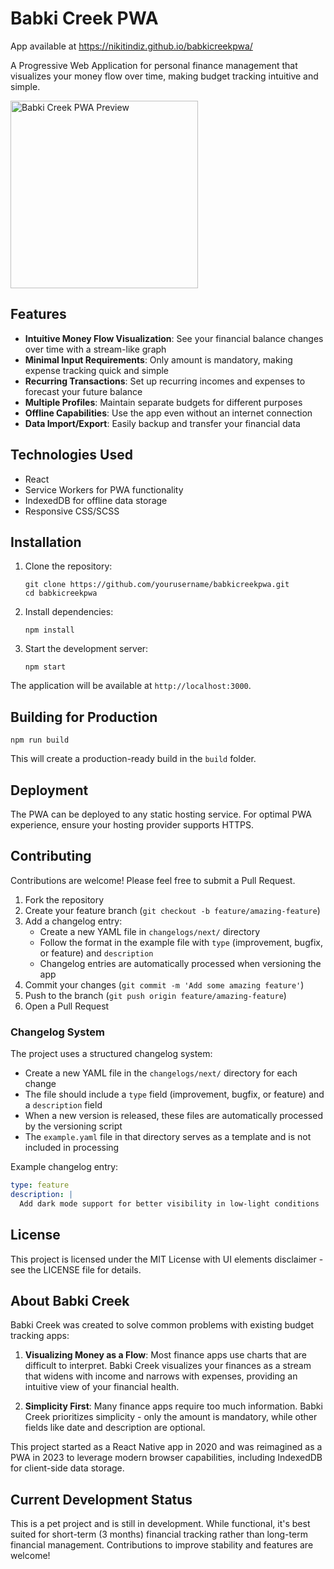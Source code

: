 # Babki Creek PWA

App available at https://nikitindiz.github.io/babkicreekpwa/

A Progressive Web Application for personal finance management that visualizes your money flow over time, making budget tracking intuitive and simple.

<img src="assets/babki-creek-preview.gif" alt="Babki Creek PWA Preview" width="300" />

## Features

- **Intuitive Money Flow Visualization**: See your financial balance changes over time with a stream-like graph
- **Minimal Input Requirements**: Only amount is mandatory, making expense tracking quick and simple
- **Recurring Transactions**: Set up recurring incomes and expenses to forecast your future balance
- **Multiple Profiles**: Maintain separate budgets for different purposes
- **Offline Capabilities**: Use the app even without an internet connection
- **Data Import/Export**: Easily backup and transfer your financial data

## Technologies Used

- React
- Service Workers for PWA functionality
- IndexedDB for offline data storage
- Responsive CSS/SCSS

## Installation

1. Clone the repository:

   ```
   git clone https://github.com/yourusername/babkicreekpwa.git
   cd babkicreekpwa
   ```

2. Install dependencies:

   ```
   npm install
   ```

3. Start the development server:
   ```
   npm start
   ```

The application will be available at `http://localhost:3000`.

## Building for Production

```
npm run build
```

This will create a production-ready build in the `build` folder.

## Deployment

The PWA can be deployed to any static hosting service. For optimal PWA experience, ensure your hosting provider supports HTTPS.

## Contributing

Contributions are welcome! Please feel free to submit a Pull Request.

1. Fork the repository
2. Create your feature branch (`git checkout -b feature/amazing-feature`)
3. Add a changelog entry:
   - Create a new YAML file in `changelogs/next/` directory
   - Follow the format in the example file with `type` (improvement, bugfix, or feature) and `description`
   - Changelog entries are automatically processed when versioning the app
4. Commit your changes (`git commit -m 'Add some amazing feature'`)
5. Push to the branch (`git push origin feature/amazing-feature`)
6. Open a Pull Request

### Changelog System

The project uses a structured changelog system:

- Create a new YAML file in the `changelogs/next/` directory for each change
- The file should include a `type` field (improvement, bugfix, or feature) and a `description` field
- When a new version is released, these files are automatically processed by the versioning script
- The `example.yaml` file in that directory serves as a template and is not included in processing

Example changelog entry:

```yaml
type: feature
description: |
  Add dark mode support for better visibility in low-light conditions
```

## License

This project is licensed under the MIT License with UI elements disclaimer - see the LICENSE file for details.

## About Babki Creek

Babki Creek was created to solve common problems with existing budget tracking apps:

1. **Visualizing Money as a Flow**: Most finance apps use charts that are difficult to interpret. Babki Creek visualizes your finances as a stream that widens with income and narrows with expenses, providing an intuitive view of your financial health.

2. **Simplicity First**: Many finance apps require too much information. Babki Creek prioritizes simplicity - only the amount is mandatory, while other fields like date and description are optional.

This project started as a React Native app in 2020 and was reimagined as a PWA in 2023 to leverage modern browser capabilities, including IndexedDB for client-side data storage.

## Current Development Status

This is a pet project and is still in development. While functional, it's best suited for short-term (3 months) financial tracking rather than long-term financial management. Contributions to improve stability and features are welcome!
